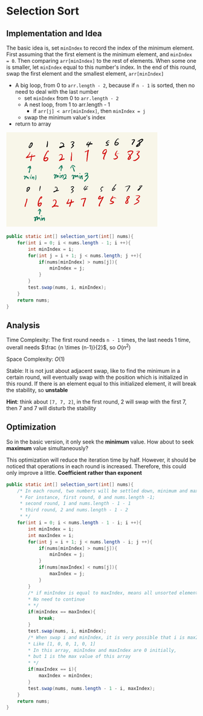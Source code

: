 # Selection Sort

## Implementation and Idea

The basic idea is, set `minIndex` to record the index of the minimum element. First assuming that the first element is the minimum element, and `minIndex = 0`. Then comparing `arr[minIndex]` to the rest of elements. When some one is smaller, let `minIndex` equal to this number's index. In the end of this round, swap the first element and the smallest element, `arr[minIndex]`

* A big loop, from 0 to `arr.length - 2`, because if `n - 1` is sorted, then no need to deal with the last number
  * set `minIndex` from 0 to `arr.length - 2`
  * A nest loop, from 1 to arr.length - 1
    * if `arr[j] < arr[minIndex]`, then `minIndex = j`
  * swap the minimum value's index
* return to array

<img src="../picture/Common%20Sorting%20Algorithms/selection_sort/selection%20sort.jpg" width = "400" height = "250" alt="selection sort" align=center/>

```java
public static int[] selection_sort(int[] nums){
    for(int i = 0; i < nums.length - 1; i ++){
        int minIndex = i;
        for(int j = i + 1; j < nums.length; j ++){
            if(nums[minIndex] > nums[j]){
                minIndex = j;
            }
        }
        test.swap(nums, i, minIndex);
    }
    return nums;
}
```

## Analysis

Time Complexity: The first round needs `n - 1` times, the last needs 1 time, overall needs $\frac {n \times (n-1)}{2}$, so $O(n^2)$

Space Complexity: $O(1)$

Stable: It is not just about adjacent swap, like to find the minimum in a certain round, will eventually swap with the position which is initialized in this round. If there is an element equal to this initialized element, it will break the stability, so **unstable**

**Hint**: think about `[7, 7, 2]`, in the first round, 2 will swap with the first 7, then 7 and 7 will disturb the stability

## Optimization

So in the basic version, it only seek the **minimum** value. How about to seek **maximum** value simultaneously?

This optimization will reduce the iteration time by half. However, it should be noticed that operations in each round is increased. Therefore, this could only improve a little. **Coefficient rather than exponent**

```java
public static int[] selection_sort(int[] nums){
    /* In each round, two numbers will be settled down, minimum and maximum.
     * For instance, first round, 0 and nums.length -1;
     * second round, 1 and nums.length - 1 - 1
     * third round, 2 and nums.length - 1 - 2
     * */
    for(int i = 0; i < nums.length - 1 - i; i ++){
        int minIndex = i;
        int maxIndex = i;
        for(int j = i + 1; j < nums.length - i; j ++){
            if(nums[minIndex] > nums[j]){
                minIndex = j;
            }
            if(nums[maxIndex] < nums[j]){
                maxIndex = j;
            }
        }
        /* if minIndex is equal to maxIndex, means all unsorted elements are equal
        * No need to continue
        * */
        if(minIndex == maxIndex){
            break;
        }
        test.swap(nums, i, minIndex);
        /* When swap i and minIndex, it is very possible that i is maxIndex
        * Like [1, 0, 0, 1, 0, 1]
        * In this array, minIndex and maxIndex are 0 initially,
        * but 1 is the max value of this array
        * */
        if(maxIndex == i){
            maxIndex = minIndex;
        }
        test.swap(nums, nums.length - 1 - i, maxIndex);
    }
    return nums;
}
```
